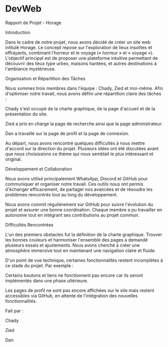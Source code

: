 # DevWeb

Rapport de Projet - Horage

Introduction

Dans le cadre de notre projet, nous avons décidé de créer un site web intitulé Horage. Le concept repose sur l'exploration de lieux insolites et effrayants, combinant l'horreur et le voyage (« horreur » et « voyage »). L'objectif principal est de proposer une plateforme intuitive permettant de découvrir des lieux type urbex, maisons hantées, et autres destinations à l'ambiance mystérieuse.

Organisation et Répartition des Tâches

Nous sommes trois membres dans l'équipe : Chady, Zied et moi-même. Afin d'optimiser notre travail, nous avons défini une répartition claire des tâches :

Chady s'est occupé de la charte graphique, de la page d'accueil et de la présentation du site.

Zied a pris en charge la page de recherche ainsi que la page administrateur.

Dan a travaillé sur la page de profil et la page de connexion.

Au départ, nous avons rencontré quelques difficultés à nous mettre d'accord sur la direction du projet. Plusieurs idées ont été discutées avant que nous choisissions ce thème qui nous semblait le plus intéressant et original.

Développement et Collaboration

Nous avons utilisé principalement WhatsApp, Discord et GitHub pour communiquer et organiser notre travail. Ces outils nous ont permis d'échanger efficacement, de partager nos avancées et de résoudre les problèmes rencontrés tout au long du développement.

Nous avons commit régulièrement sur GitHub pour suivre l'évolution du projet et assurer une bonne coordination. Chaque membre a pu travailler en autonomie tout en intégrant ses contributions au projet commun.

Difficultés Rencontrées

L'un des premiers obstacles fut la définition de la charte graphique. Trouver les bonnes couleurs et harmoniser l'ensemble des pages a demandé plusieurs essais et ajustements. Nous avons cherché à créer une atmosphère immersive tout en maintenant une navigation claire et fluide.

D'un point de vue technique, certaines fonctionnalités restent incomplètes à ce stade du projet. Par exemple :

Certains boutons et liens ne fonctionnent pas encore car ils seront implémentés dans une phase ultérieure.

Les pages de profil ne sont pas encore affichées sur le site mais restent accessibles via GitHub, en attente de l'intégration des nouvelles fonctionnalités.



Fait par :

Chady

Zied

Dan
